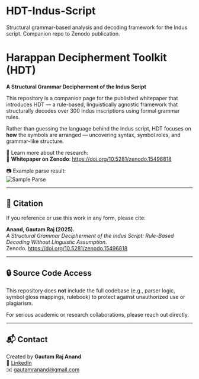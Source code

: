 # HDT-Indus-Script
Structural grammar-based analysis and decoding framework for the Indus script. Companion repo to Zenodo publication.
# Harappan Decipherment Toolkit (HDT)

**A Structural Grammar Decipherment of the Indus Script**

This repository is a companion page for the published whitepaper that introduces HDT — a rule-based, linguistically agnostic framework that structurally decodes over 300 Indus inscriptions using formal grammar rules. 

Rather than guessing the language behind the Indus script, HDT focuses on **how** the symbols are arranged — uncovering syntax, symbol roles, and grammar-like structure.

🧠 Learn more about the research:  
📄 **Whitepaper on Zenodo**: https://doi.org/10.5281/zenodo.15496818

📷 Example parse result:  
![Sample Parse]((https://drive.google.com/file/d/1hUBHxVk2lUZHCTYmNTIaivMybwf1-oVZ/view?usp=sharing))  


---

## 📖 Citation

If you reference or use this work in any form, please cite:

**Anand, Gautam Raj (2025).**  
*A Structural Grammar Decipherment of the Indus Script: Rule-Based Decoding Without Linguistic Assumption*.  
Zenodo. https://doi.org/10.5281/zenodo.15496818

---

## 🔒 Source Code Access

This repository does **not** include the full codebase (e.g., parser logic, symbol gloss mappings, rulebook) to protect against unauthorized use or plagiarism.

For serious academic or research collaborations, please reach out directly.

---

## 📬 Contact

Created by **Gautam Raj Anand**  
🔗 [LinkedIn](https://www.linkedin.com/in/gautam-raj-anand-hubhopper-founder/)  
✉️ gautamranand@gmail.com
